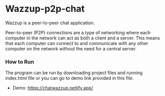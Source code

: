 # Wazzup-p2p-chat

Wazzup is a peer-to-peer chat application. 

Peer-to-peer (P2P) connections are a type of networking where each computer in the network can act as both a client and a server. This means that each computer can connect to and communicate with any other computer on the network without the need for a central server.

### How to Run
The program can be run by downloading project files and running index.html file or you can go to demo link provided in this file.

* Demo: https://chatwazzup.netlify.app/
